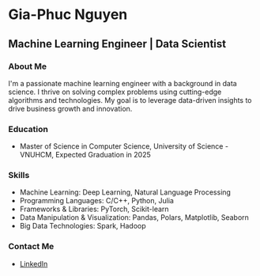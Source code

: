 <!-- ### Hi there 👋 -->

<!--
**ngphucdotpy/ngphucdotpy** is a ✨ _special_ ✨ repository because its `README.md` (this file) appears on your GitHub profile.

Here are some ideas to get you started:

- 🔭 I’m currently working on ...
- 🌱 I’m currently learning ...
- 👯 I’m looking to collaborate on ...
- 🤔 I’m looking for help with ...
- 💬 Ask me about ...
- 📫 How to reach me: ...
- 😄 Pronouns: ...
- ⚡ Fun fact: ...
-->

# Gia-Phuc Nguyen
## Machine Learning Engineer | Data Scientist

### About Me
I'm a passionate machine learning engineer with a background in data science. I thrive on solving complex problems using cutting-edge algorithms and technologies. My goal is to leverage data-driven insights to drive business growth and innovation.

### Education
- Master of Science in Computer Science, University of Science - VNUHCM, Expected Graduation in 2025

### Skills
- Machine Learning: Deep Learning, Natural Language Processing
- Programming Languages: C/C++, Python, Julia
- Frameworks & Libraries: PyTorch, Scikit-learn
- Data Manipulation & Visualization: Pandas, Polars, Matplotlib, Seaborn
- Big Data Technologies: Spark, Hadoop
<!-- - Cloud Platforms: AWS, Azure, Google Cloud Platform -->

<!-- ### Projects
#### Image Recognition using Convolutional Neural Networks
- Developed a deep learning model for image recognition using CNNs and achieved an accuracy of 95% on the CIFAR-10 dataset.
- Implemented data augmentation techniques to improve model generalization and robustness.

#### Sentiment Analysis of Twitter Data
- Built a sentiment analysis pipeline to analyze tweets using NLP techniques.
- Deployed the model on AWS Lambda for real-time analysis of streaming Twitter data.

#### Predictive Maintenance for Manufacturing
- Developed a predictive maintenance solution for a manufacturing plant using machine learning.
- Reduced downtime by 30% by predicting equipment failures before they occur. -->

<!-- ### Certifications
- AWS Certified Machine Learning - Specialty
- TensorFlow Developer Certificate
- Microsoft Certified: Azure Data Scientist Associate -->

### Contact Me
- [LinkedIn](linkedin.com/in/phuc-nguyen-8b8b672a2)
<!-- - Email: johndoe@example.com -->
